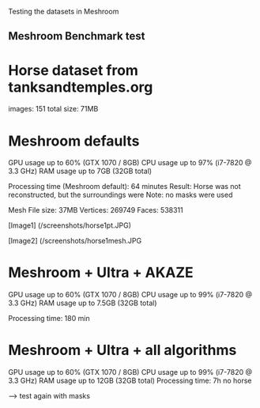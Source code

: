Testing the datasets in Meshroom

## Meshroom Benchmark test ##

# Horse dataset from tanksandtemples.org
images: 151
total size: 71MB

# Meshroom defaults
GPU usage up to 60% (GTX 1070 / 8GB)
CPU usage up to 97% (i7-7820 @ 3.3 GHz)
RAM usage up to 7GB (32GB total)

Processing time (Meshroom default): 64 minutes
Result: Horse was not reconstructed, but the surroundings were
Note: no masks were used

Mesh
File size: 37MB
Vertices: 269749
Faces: 538311

[Image1] (/screenshots/horse1pt.JPG)

[Image2] (/screenshots/horse1mesh.JPG

# Meshroom + Ultra + AKAZE
GPU usage up to 60% (GTX 1070 / 8GB)
CPU usage up to 99% (i7-7820 @ 3.3 GHz)
RAM usage up to 7.5GB (32GB total)

Processing time: 180 min

# Meshroom + Ultra + all algorithms
GPU usage up to 60% (GTX 1070 / 8GB)
CPU usage up to 99% (i7-7820 @ 3.3 GHz)
RAM usage up to 12GB (32GB total)
Processing time: 7h 
no horse

--> test again with masks
